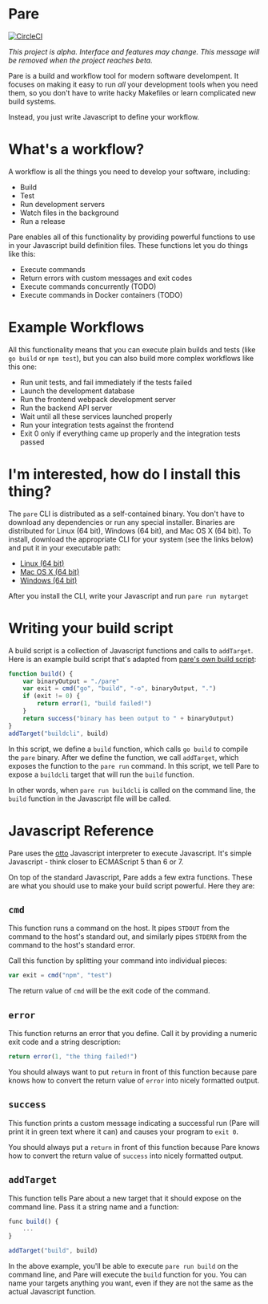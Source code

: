 # Pare

[![CircleCI](https://circleci.com/gh/arschles/pare.svg?style=svg)](https://circleci.com/gh/arschles/pare)

_This project is alpha. Interface and features may change. This message will be removed
when the project reaches beta._

Pare is a build and workflow tool for modern software develompent. It focuses on making it easy 
to run _all_ your development tools when you need them, so you don't have to write hacky 
Makefiles or learn complicated new build systems.

Instead, you just write Javascript to define your workflow. 

# What's a workflow?

A workflow is all the things you need to develop your software, including:

- Build
- Test
- Run development servers
- Watch files in the background
- Run a release

Pare enables all of this functionality by providing powerful functions to use in your Javascript
build definition files. These functions let you do things like this:

- Execute commands
- Return errors with custom messages and exit codes
- Execute commands concurrently (TODO)
- Execute commands in Docker containers (TODO)

# Example Workflows

All this functionality means that you can execute plain builds and tests (like `go build` or 
`npm test`), but you can also build more complex workflows like this one:

- Run unit tests, and fail immediately if the tests failed
- Launch the development database
- Run the frontend webpack development server
- Run the backend API server
- Wait until all these services launched properly
- Run your integration tests against the frontend
- Exit 0 only if everything came up properly and the integration tests passed

# I'm interested, how do I install this thing?

The `pare` CLI is distributed as a self-contained binary. You don't have to download any
dependencies or run any special installer. Binaries are distributed for Linux (64 bit),
Windows (64 bit), and Mac OS X (64 bit). To install, download the appropriate CLI
for your system (see the links below) and put it in your executable path:

- [Linux (64 bit)](https://storage.googleapis.com/pare-cli/pare_linux_amd64)
- [Mac OS X (64 bit)](https://storage.googleapis.com/pare-cli/pare_darwin_amd64)
- [Windows (64 bit)](https://storage.googleapis.com/pare-cli/pare_windows_amd64.exe)

After you install the CLI, write your Javascript and run `pare run mytarget`

# Writing your build script

A build script is a collection of Javascript functions and calls to `addTarget`. Here is an
example build script that's adapted from [pare's own build script](./pare.js):

```javascript
function build() {
    var binaryOutput = "./pare"
    var exit = cmd("go", "build", "-o", binaryOutput, ".")
    if (exit != 0) {
        return error(1, "build failed!")
    }
    return success("binary has been output to " + binaryOutput)
}
addTarget("buildcli", build)
```

In this script, we define a `build` function, which calls `go build` to compile the `pare` binary.
After we define the function, we call `addTarget`, which exposes the function to the `pare run`
command. In this script, we tell Pare to expose a `buildcli` target that will run the `build`
function.

In other words, when `pare run buildcli` is called on the command line, the `build` function 
in the Javascript file will be called.

# Javascript Reference

Pare uses the [otto](https://github.com/robertkrimen/otto) Javascript interpreter to execute
Javascript. It's simple Javascript - think closer to ECMAScript 5 than 6 or 7.

On top of the standard Javascript, Pare adds a few extra functions. These are what you should
use to make your build script powerful. Here they are:

## `cmd`

This function runs a command on the host. It pipes `STDOUT` from the command to the host's
standard out, and similarly pipes `STDERR` from the command to the host's standard error.

Call this function by splitting your command into individual pieces:

```javascript
var exit = cmd("npm", "test")
```

The return value of `cmd` will be the exit code of the command.

## `error`

This function returns an error that you define. Call it by providing a numeric exit
code and a string description:

```javascript
return error(1, "the thing failed!")
```

You should always want to put `return` in front of this function because pare 
knows how to convert the return value of `error` into nicely formatted output.

## `success`

This function prints a custom message indicating a successful run
(Pare will print it in green text where it can) and causes your program to `exit 0`.

You should always put a `return` in front of this function because Pare knows
how to convert the return value of `success` into nicely formatted output.

## `addTarget`

This function tells Pare about a new target that it should expose on the command line.
Pass it a string name and a function:

```javascript
func build() {
    ...
}

addTarget("build", build)
```

In the above example, you'll be able to execute `pare run build` on the command line, and Pare
will execute the `build` function for you. You can name your targets anything you want,
even if they are not the same as the actual Javascript function.